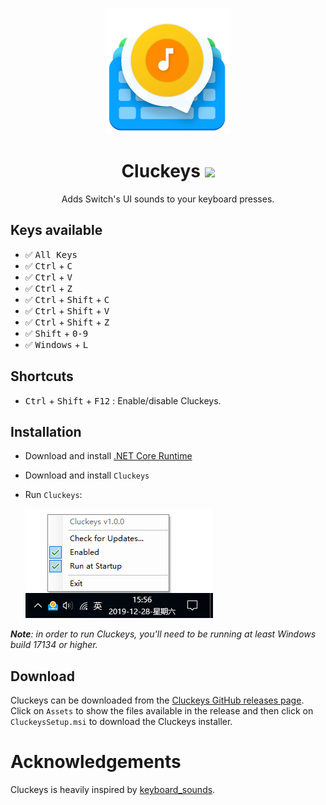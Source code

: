 <p align="center"><img src="./logo.png" alt="Cluckeys"></p>
<h1 align="center">Cluckeys <a href="https://github.com/YiiGuxing/Cluckeys/releases/latest"><img src="https://img.shields.io/github/release/YiiGuxing/Cluckeys.svg?style=flat-square&colorB=08a3ff"></a></h1>
<p align="center">Adds Switch's UI sounds to your keyboard presses.</p>

## Keys available

- :white_check_mark: <kbd>All Keys</kbd>
- :white_check_mark: <kbd>Ctrl</kbd> + <kbd>C</kbd>
- :white_check_mark: <kbd>Ctrl</kbd> + <kbd>V</kbd>
- :white_check_mark: <kbd>Ctrl</kbd> + <kbd>Z</kbd>
- :white_check_mark: <kbd>Ctrl</kbd> + <kbd>Shift</kbd> + <kbd>C</kbd>
- :white_check_mark: <kbd>Ctrl</kbd> + <kbd>Shift</kbd> + <kbd>V</kbd>
- :white_check_mark: <kbd>Ctrl</kbd> + <kbd>Shift</kbd> + <kbd>Z</kbd>
- :white_check_mark: <kbd>Shift</kbd> + <kbd>0-9</kbd>
- :white_check_mark: <kbd>Windows</kbd> + <kbd>L</kbd>

## Shortcuts

- <kbd>Ctrl</kbd> + <kbd>Shift</kbd> + <kbd>F12</kbd> : Enable/disable Cluckeys.

## Installation

- Download and install [.NET Core Runtime](https://dotnet.microsoft.com/download)
- Download and install `Cluckeys`
- Run `Cluckeys`:

  ![screenshots](./screenshot.png)

***Note**: in order to run Cluckeys, you'll need to be running at least Windows build 17134 or higher.*

## Download

Cluckeys can be downloaded from the [Cluckeys GitHub releases page](https://github.com/YiiGuxing/Cluckeys/releases/latest).
Click on `Assets` to show the files available in the release and then click on `CluckeysSetup.msi` to download the Cluckeys installer.

# Acknowledgements

Cluckeys is heavily inspired by [keyboard_sounds](https://github.com/LiaoBill/keyboard_sounds).

